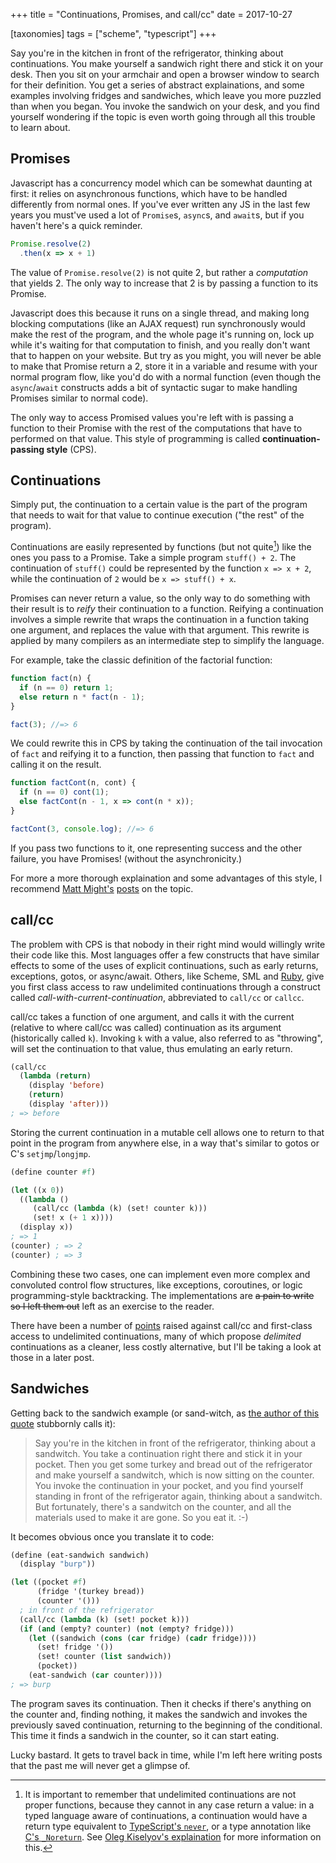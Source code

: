 +++
title = "Continuations, Promises, and call/cc"
date = 2017-10-27

[taxonomies]
tags = ["scheme", "typescript"]
+++

Say you're in the kitchen in front of the refrigerator, thinking about continuations.
You make yourself a sandwich right there and stick it on your desk.
Then you sit on your armchair and open a browser window to search for their definition.
You get a series of abstract explainations, and some examples involving fridges and
sandwiches, which leave you more puzzled than when you began.
You invoke the sandwich on your desk, and you find yourself wondering if the topic
is even worth going through all this trouble to learn about.

## Promises

Javascript has a concurrency model which can be somewhat daunting at first:
it relies on asynchronous functions, which have to be handled differently from normal ones.
If you've ever written any JS in the last few years you must've used a lot of `Promise`s,
`async`s, and `await`s, but if you haven't here's a quick reminder.

```javascript
Promise.resolve(2)
  .then(x => x + 1)
```

The value of `Promise.resolve(2)` is not quite 2, but rather a *computation* that yields 2.
The only way to increase that 2 is by passing a function to its Promise.

Javascript does this because it runs on a single thread, and making long blocking
computations (like an AJAX request) run synchronously would make the rest of the program,
and the whole page it's running on, lock up while it's waiting for that computation to finish,
and you really don't want that to happen on your website.
But try as you might, you will never be able to make that Promise return a 2,
store it in a variable and resume with your normal program flow,
like you'd do with a normal function (even though the `async`/`await` constructs adds a bit of
syntactic sugar to make handling Promises similar to normal code).

The only way to access Promised values you're left with is passing a function to their Promise
with the rest of the computations that have to performed on that value.
This style of programming is called **continuation-passing style** (CPS).

## Continuations

Simply put, the continuation to a certain value is the part of the program
that needs to wait for that value to continue execution ("the rest" of the program).

Continuations are easily represented by functions (but not quite[^1]) like the ones you
pass to a Promise.
Take a simple program `stuff() + 2`. The continuation of `stuff()` could be represented
by the function `x => x + 2`, while the continuation of `2` would be `x => stuff() + x`.

Promises can never return a value, so the only way to do something with their result is to
*reify* their continuation to a function. Reifying a continuation involves a simple rewrite
that wraps the continuation in a function taking one argument, and replaces the value
with that argument.
This rewrite is applied by many compilers as an intermediate step to simplify the language.

For example, take the classic definition of the factorial function:

```javascript
function fact(n) {
  if (n == 0) return 1;
  else return n * fact(n - 1);
}

fact(3); //=> 6
```

We could rewrite this in CPS by taking the continuation of
the tail invocation of `fact` and reifying it to a function,
then passing that function to `fact` and calling it on the result.

```javascript
function factCont(n, cont) {
  if (n == 0) cont(1);
  else factCont(n - 1, x => cont(n * x));
}

factCont(3, console.log); //=> 6
```

If you pass two functions to it, one representing success and the other failure,
you have Promises! (without the asynchronicity.)

For more a more thorough explaination and some advantages of this style, I recommend
[Matt Might's](http://matt.might.net/articles/by-example-continuation-passing-style/)
[posts](http://matt.might.net/articles/programming-with-continuations--exceptions-backtracking-search-threads-generators-coroutines/)
on the topic.

## call/cc

The problem with CPS is that nobody in their right mind would willingly write their code
like this. Most languages offer a few constructs that have similar effects to some of
the uses of explicit continuations, such as early returns, exceptions, gotos, or async/await.
Others, like Scheme, SML and [Ruby](https://ruby-doc.org/core-2.4.1/Kernel.html#method-i-callcc),
give you first class access to raw undelimited continuations through a
construct called *call-with-current-continuation*, abbreviated to `call/cc`
or `callcc`.

call/cc takes a function of one argument, and calls it with the current (relative to
where call/cc was called) continuation as its argument (historically called `k`).
Invoking `k` with a value, also referred to as "throwing", will set the
continuation to that value, thus emulating an early return.

```lisp
(call/cc
  (lambda (return)
    (display 'before)
    (return)
    (display 'after)))
; => before
```

Storing the current continuation in a mutable cell allows one to return to that point in
the program from anywhere else, in a way that's similar to gotos or C's `setjmp`/`longjmp`.

```lisp
(define counter #f)

(let ((x 0))
  ((lambda ()
     (call/cc (lambda (k) (set! counter k)))
     (set! x (+ 1 x))))
  (display x))
; => 1
(counter) ; => 2
(counter) ; => 3
```

Combining these two cases, one can implement even more complex and convoluted control
flow structures, like exceptions, coroutines, or logic programming-style backtracking.
The implementations are <s>a pain to write so I left them out</s> left as an exercise to
the reader.

There have been a number of [points](http://okmij.org/ftp/continuations/against-callcc.html)
raised against call/cc and first-class access to undelimited continuations, many
of which propose *delimited* continuations as a cleaner, less costly alternative,
but I'll be taking a look at those in a later post.

## Sandwiches

Getting back to the sandwich example (or sand-witch, as [the author of this quote](https://groups.google.com/forum/#!msg/perl.perl6.language/-KFNPaLL2yE/_RzO8Fenz7AJ)
stubbornly calls it):

> Say you're in the kitchen in front of the refrigerator, thinking about a
> sandwitch.  You take a continuation right there and stick it in your
> pocket.  Then you get some turkey and bread out of the refrigerator and
> make yourself a sandwitch, which is now sitting on the counter.  You
> invoke the continuation in your pocket, and you find yourself standing
> in front of the refrigerator again, thinking about a sandwitch.  But
> fortunately, there's a sandwitch on the counter, and all the materials
> used to make it are gone.  So you eat it. :-)

It becomes obvious once you translate it to code:

```lisp
(define (eat-sandwich sandwich)
  (display "burp"))

(let ((pocket #f)
      (fridge '(turkey bread))
      (counter '()))
  ; in front of the refrigerator
  (call/cc (lambda (k) (set! pocket k)))
  (if (and (empty? counter) (not (empty? fridge)))
    (let ((sandwich (cons (car fridge) (cadr fridge))))
      (set! fridge '())
      (set! counter (list sandwich))
      (pocket))
    (eat-sandwich (car counter))))
; => burp
```

The program saves its continuation. Then it checks if there's anything on
the counter and, finding nothing, it makes the sandwich and invokes the
previously saved continuation, returning to the beginning of the conditional.
This time it finds a sandwich in the counter, so it can start eating.

Lucky bastard. It gets to travel back in time, while I'm left here writing posts
that the past me will never get a glimpse of.

[^1]: It is important to remember that undelimited continuations are not proper functions, because they cannot in any case return a value: in a typed language aware of continuations, a continuation would have a return type equivalent to [TypeScript's `never`](http://www.typescriptlang.org/docs/handbook/basic-types.html#never), or a type annotation like [C's `_Noreturn`](http://en.cppreference.com/w/c/language/_Noreturn). See [Oleg Kiselyov's explaination](http://okmij.org/ftp/continuations/undelimited.html) for more information on this.

